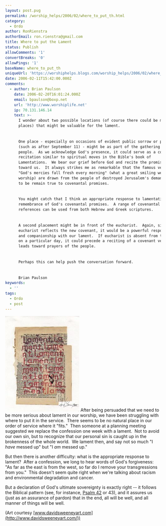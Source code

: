 ```yaml
---
layout: post.pug
permalink: /worship_helps/2006/02/where_to_put_th.html 
category:
  - Ordo
author: RonRienstra
authorEmail: ron.rienstra@gmail.com
title: Where to put the Lament
status: Publish
allowComments: '1'
convertBreaks: '0'
allowPings: '1'
baseName: where_to_put_th
uniqueUrl: 'https://worshiphelps.blogs.com/worship_helps/2006/02/where_to_put_th.html '
date: 2006-02-11T15:42:00.000Z
comments:
  - author: Brian Paulson
    date: 2006-02-20T16:01:24.000Z
    email: bpaulson@boxp.net
    url: 'http://www.worshiplife.net'
    ip: 70.131.146.14
    text: >-
      I wonder about two possible locations (of course there could be many
      places) that might be valuable for the lament.


      One place - especially on occasions of evident public sorrow or perplexity
      (such as after September 11) - might be as part of the gathering of the
      people.  As we acknowledge God's presence, it could serve as a covenantal
      recitation similar to spiritual moves in the Bible's book of
      Lamentations.  We bear our grief before God and recite the promises of God
      toward us.  It always strikes me as remarkable that the famous verse
      "God's mercies fall fresh every morning" (what a great smiling welcome to
      worship) are drawn from the people of destroyed Jerusalem's demand for God
      to be remain true to covenantal promises.


      You might catch that I think an appropriate response to lamentation is
      remembrance of God's covenantal promises.  A range of covenantal
      references can be used from both Hebrew and Greek scriptures.


      A second placement might be in front of the eucharist.  Again, since the
      eucharist reflects the new covenant, it would be a powerful response to
      and companionship with our lament.  If eucharist is absent from the order
      on a particular day, it could precede a reciting of a covenant verse that
      leads toward prayers of the people.


      Perhaps this can help push the conversation forward.


      Brian Paulson
keywords:
  - ''
tags:
  - Ordo
  - post
---
```

[![Mpaperlament24mm](/img/mpaperlament24mm.jpg "Mpaperlament24mm")](/img/shared/mpaperlament24mm.jpg) After being persuaded that we need to be more serious about lament in our worship, we have been struggling with where to put it in the service.  There seems to be no natural place in our order of service where it "fits."  Then someone at a planning meeting suggested we replace the confession one week with a lament.  Not to avoid our own sin, but to recognize that our personal sin is caught up in the brokenness of the whole world.  We lament then, and say not so much "I _have_ messed up" but "I _am_ messed up." 

But then there is another difficulty: what is the appropriate response to lament?  After a confession, we long to hear words of God's forgiveness:  "As far as the east is from the west, so far do I remove your transgressions from you."  This doesn't seem quite right when we're talking about racism and environmental degradation and cancer. 

But a declaration of God's ultimate sovereignty is exactly right -- it follows the Biblical pattern (see, for instance, [Psalm 42](http://bible.crosswalk.com/OnlineStudyBible/bible.cgi?new=1&word=psalm+42&section=0&version=nrs&language=en) or 43), and it assures us (just as an assurance of pardon) that in the end, all will be well, and all manner of things will be well.  
  
(Art courtesy [www.davidsweeneyart.com](http://www.davidsweeneyart.com/))